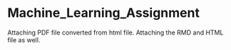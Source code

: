 # Machine_Learning_Assignment
Attaching PDF file converted from html file.
Attaching the RMD and HTML file as well.
